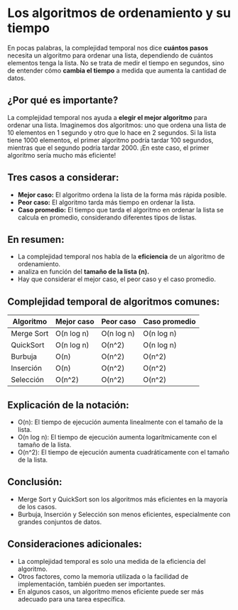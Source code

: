 # Los algoritmos de ordenamiento y su tiempo

En pocas palabras, la complejidad temporal nos dice **cuántos pasos** necesita un algoritmo para ordenar una lista, 
dependiendo de cuántos elementos tenga la lista. No se trata de medir el tiempo en segundos, sino de entender 
cómo **cambia el tiempo** a medida que aumenta la cantidad de datos.

## ¿Por qué es importante?

La complejidad temporal nos ayuda a **elegir el mejor algoritmo** para ordenar una lista. 
Imaginemos dos algoritmos: uno que ordena una lista de 10 elementos en 1 segundo y otro que lo 
hace en 2 segundos. Si la lista tiene 1000 elementos, el primer algoritmo podría tardar 100 segundos,
mientras que el segundo podría tardar 2000. ¡En este caso, el primer algoritmo sería mucho más eficiente!

## Tres casos a considerar:

- **Mejor caso:** El algoritmo ordena la lista de la forma más rápida posible.
- **Peor caso:** El algoritmo tarda más tiempo en ordenar la lista.
- **Caso promedio:** El tiempo que tarda el algoritmo en ordenar la lista se calcula en promedio, considerando diferentes tipos de listas.

## En resumen:

- La complejidad temporal nos habla de la **eficiencia** de un algoritmo de ordenamiento.
- analiza en función del **tamaño de la lista (n).**
- Hay que considerar el mejor caso, el peor caso y el caso promedio.

## Complejidad temporal de algoritmos comunes: 

| Algoritmo   | Mejor caso | Peor caso | Caso promedio |
|-------------|------------|-----------|----------------|
| Merge Sort  | O(n log n) | O(n log n) | O(n log n)     |
| QuickSort   | O(n log n) | O(n^2)     | O(n log n)     |
| Burbuja     | O(n)       | O(n^2)     | O(n^2)         |
| Inserción   | O(n)       | O(n^2)     | O(n^2)         |
| Selección   | O(n^2)     | O(n^2)     | O(n^2)         |

## Explicación de la notación:

- O(n): El tiempo de ejecución aumenta linealmente con el tamaño de la lista.
- O(n log n): El tiempo de ejecución aumenta logarítmicamente con el tamaño de la lista.
- O(n^2): El tiempo de ejecución aumenta cuadráticamente con el tamaño de la lista.

## Conclusión:

- Merge Sort y QuickSort son los algoritmos más eficientes en la mayoría de los casos.
- Burbuja, Inserción y Selección son menos eficientes, especialmente con grandes conjuntos de datos.

## Consideraciones adicionales:

- La complejidad temporal es solo una medida de la eficiencia del algoritmo.
- Otros factores, como la memoria utilizada o la facilidad de implementación, también pueden ser importantes.
- En algunos casos, un algoritmo menos eficiente puede ser más adecuado para una tarea específica.


